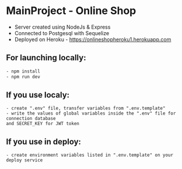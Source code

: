 # MainProject - Online Shop

- Server created using NodeJs & Express 
- Connected to Postgesql with Sequelize
- Deployed on Heroku - https://onlineshopheroku1.herokuapp.com


## For launching locally:

```bash
- npm install
- npm run dev 
```

## If you use localy:

```
- create ".env" file, transfer variables from ".env.template"
- write the values of global variables inside the ".env" file for connection database
and SECRET_KEY for JWT token 
```

## If you use in deploy:

```
- create environment variables listed in ".env.template" on your deploy service
```
